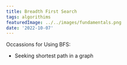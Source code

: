 ```yaml
---
title: Breadth First Search
tags: algorithims
featuredImage: ../../images/fundamentals.png
date: '2022-10-07'
---
```


Occassions for Using BFS:
- Seeking shortest path in a graph